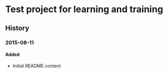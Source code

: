 # Test project for learning and training


## History


### 2015-08-11
#### Added
  - Initial README content


